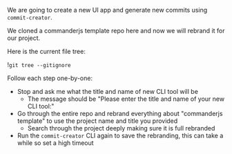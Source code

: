 We are going to create a new UI app and generate new commits using `commit-creator`.

We cloned a commanderjs template repo here and now we will rebrand it for our project.

Here is the current file tree:

!`git tree --gitignore`

Follow each step one-by-one:
- Stop and ask me what the title and name of new CLI tool will be
    - The message should be "Please enter the title and name of your new CLI tool:"
- Go through the entire repo and rebrand everything about "commanderjs template" to use the project name and title you provided
  - Search through the project deeply making sure it is full rebranded
- Run the `commit-creator` CLI again to save the rebranding, this can take a while so set a high timeout
